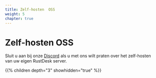 ```yaml
---
title: Zelf-hosten  OSS
weight: 5
chapter: true
---
```


# Zelf-hosten OSS

Sluit u aan bij onze [Discord](https://discord.com/invite/nDceKgxnkV) als u met ons wilt praten over het zelf-hosten van uw eigen RustDesk server.

{{% children depth="3" showhidden="true" %}}

